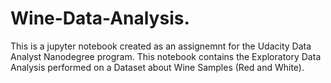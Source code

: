 # Wine-Data-Analysis.

This is a jupyter notebook created as an assignemnt for the Udacity Data Analyst Nanodegree program. 
This notebook contains the Exploratory Data Analysis performed on a Dataset about Wine Samples (Red and White).
